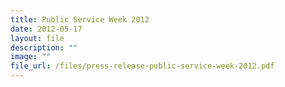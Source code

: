 ```yaml
---
title: Public Service Week 2012
date: 2012-05-17
layout: file
description: ""
image: ""
file_url: /files/press-release-public-service-week-2012.pdf
---
```


